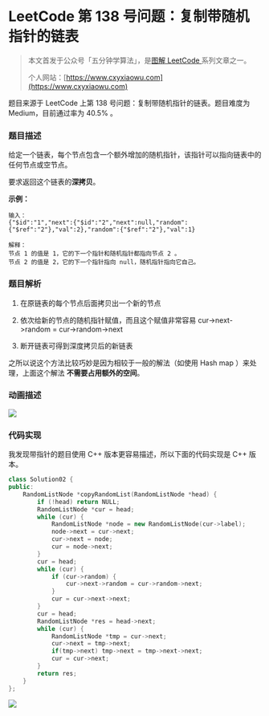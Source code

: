 # LeetCode 第 138 号问题：复制带随机指针的链表

> 本文首发于公众号「五分钟学算法」，是[图解 LeetCode ](<https://github.com/MisterBooo/LeetCodeAnimation>)系列文章之一。
>
> 个人网站：[https://www.cxyxiaowu.com](https://www.cxyxiaowu.com)



题目来源于 LeetCode 上第 138 号问题：复制带随机指针的链表。题目难度为 Medium，目前通过率为 40.5% 。

### 题目描述

给定一个链表，每个节点包含一个额外增加的随机指针，该指针可以指向链表中的任何节点或空节点。

要求返回这个链表的**深拷贝**。 

**示例：**

```
输入：
{"$id":"1","next":{"$id":"2","next":null,"random":{"$ref":"2"},"val":2},"random":{"$ref":"2"},"val":1}

解释：
节点 1 的值是 1，它的下一个指针和随机指针都指向节点 2 。
节点 2 的值是 2，它的下一个指针指向 null，随机指针指向它自己。
```

### 题目解析

1. 在原链表的每个节点后面拷贝出一个新的节点

2. 依次给新的节点的随机指针赋值，而且这个赋值非常容易 cur->next->random = cur->random->next

3. 断开链表可得到深度拷贝后的新链表

之所以说这个方法比较巧妙是因为相较于一般的解法（如使用 Hash map ）来处理，上面这个解法 **不需要占用额外的空间**。

### 动画描述

![](https://blog-1257126549.cos.ap-guangzhou.myqcloud.com/blog/whvl5.gif)

### 代码实现

我发现带指针的题目使用 C++ 版本更容易描述，所以下面的代码实现是 C++ 版本。

```c++
class Solution02 {
public:
    RandomListNode *copyRandomList(RandomListNode *head) {
        if (!head) return NULL;
        RandomListNode *cur = head;
        while (cur) {
            RandomListNode *node = new RandomListNode(cur->label);
            node->next = cur->next;
            cur->next = node;
            cur = node->next;
        }
        cur = head;
        while (cur) {
            if (cur->random) {
                cur->next->random = cur->random->next;
            }
            cur = cur->next->next;
        }
        cur = head;
        RandomListNode *res = head->next;
        while (cur) {
            RandomListNode *tmp = cur->next;
            cur->next = tmp->next;
            if(tmp->next) tmp->next = tmp->next->next;
            cur = cur->next;
        }
        return res;
    }
};
```



![](https://blog-1257126549.cos.ap-guangzhou.myqcloud.com/blog/ijlxu.png)

